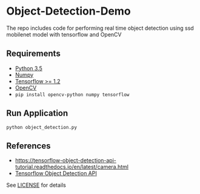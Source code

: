 # Object-Detection-Demo
The repo includes code for performing real time object detection using ssd mobilenet model with tensorflow and OpenCV

## Requirements
- [Python 3.5](https://www.python.org/download/releases/3.0/)
- [Numpy](https://pypi.org/project/numpy/)
- [Tensorflow >= 1.2](https://pypi.org/project/tensorflow/)
- [OpenCV](https://pypi.org/project/opencv-python/)
- `pip install opencv-python numpy tensorflow`

## Run Application
`python object_detection.py`

## References
- https://tensorflow-object-detection-api-tutorial.readthedocs.io/en/latest/camera.html
- [Tensorflow Object Detection API](https://github.com/tensorflow/models)

See [LICENSE](https://github.com/rktayal/object-detection-demo/LICENSE) for details
